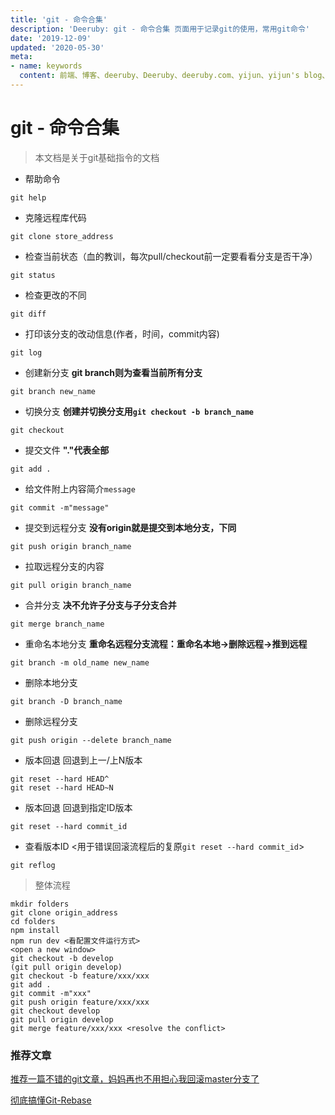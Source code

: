 ```yaml
---
title: 'git - 命令合集'
description: 'Deeruby: git - 命令合集 页面用于记录git的使用，常用git命令'
date: '2019-12-09'
updated: '2020-05-30'
meta:
- name: keywords
  content: 前端、博客、deeruby、Deeruby、deeruby.com、yijun、yijun's blog、git、git命令、常用命令
---
```


# git - 命令合集
> 本文档是关于git基础指令的文档

* 帮助命令
```
git help
```
* 克隆远程库代码
```
git clone store_address
```
* 检查当前状态（血的教训，每次pull/checkout前一定要看看分支是否干净）
```
git status
```
* 检查更改的不同
```
git diff
```
* 打印该分支的改动信息(作者，时间，commit内容)
```
git log
```
* 创建新分支 **git branch则为查看当前所有分支**
```
git branch new_name
```
* 切换分支 **创建并切换分支用`git checkout -b branch_name`**
```
git checkout
```
* 提交文件 **"."代表全部**
```
git add .
```
* 给文件附上内容简介`message`
```
git commit -m"message"
```
* 提交到远程分支 **没有origin就是提交到本地分支，下同**
```
git push origin branch_name
```
* 拉取远程分支的内容
```
git pull origin branch_name
```
* 合并分支 **决不允许子分支与子分支合并**
```
git merge branch_name
```
* 重命名本地分支 **重命名远程分支流程：重命名本地->删除远程->推到远程**
```
git branch -m old_name new_name
```
* 删除本地分支
```
git branch -D branch_name
```
* 删除远程分支
```
git push origin --delete branch_name
```
* 版本回退 回退到上一/上N版本
```
git reset --hard HEAD^
git reset --hard HEAD~N
```
* 版本回退 回退到指定ID版本
```
git reset --hard commit_id
```
* 查看版本ID <用于错误回滚流程后的复原`git reset --hard commit_id`>
```
git reflog
```
> 整体流程
```
mkdir folders
git clone origin_address
cd folders
npm install
npm run dev <看配置文件运行方式>
<open a new window>
git checkout -b develop
(git pull origin develop)
git checkout -b feature/xxx/xxx
git add .
git commit -m"xxx"
git push origin feature/xxx/xxx
git checkout develop
git pull origin develop
git merge feature/xxx/xxx <resolve the conflict>
```

### 推荐文章

[推荐一篇不错的git文章，妈妈再也不用担心我回滚master分支了](https://www.internalpointers.com/post/squash-commits-into-one-git)

[彻底搞懂Git-Rebase](http://jartto.wang/2018/12/11/git-rebase)
